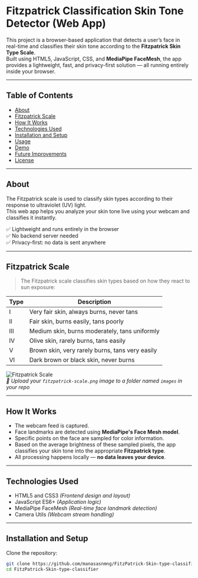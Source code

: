 # Fitzpatrick Classification Skin Tone Detector (Web App)

This project is a browser-based application that detects a user’s face in real-time and classifies their skin tone according to the **Fitzpatrick Skin Type Scale**.  
Built using HTML5, JavaScript, CSS, and **MediaPipe FaceMesh**, the app provides a lightweight, fast, and privacy-first solution — all running entirely inside your browser.

---

## **Table of Contents**
- [About](#about)
- [Fitzpatrick Scale](#fitzpatrick-scale)
- [How It Works](#how-it-works)
- [Technologies Used](#technologies-used)
- [Installation and Setup](#installation-and-setup)
- [Usage](#usage)
- [Demo](#demo)
- [Future Improvements](#future-improvements)
- [License](#license)

---

## **About**

The Fitzpatrick scale is used to classify skin types according to their response to ultraviolet (UV) light.  
This web app helps you analyze your skin tone live using your webcam and classifies it instantly.

✅ Lightweight and runs entirely in the browser  
✅ No backend server needed  
✅ Privacy-first: no data is sent anywhere  

---

## **Fitzpatrick Scale**

> The Fitzpatrick scale classifies skin types based on how they react to sun exposure:

| **Type** | **Description**                                      |
|---------|------------------------------------------------------|
| I       | Very fair skin, always burns, never tans             |
| II      | Fair skin, burns easily, tans poorly                 |
| III     | Medium skin, burns moderately, tans uniformly        |
| IV      | Olive skin, rarely burns, tans easily                |
| V       | Brown skin, very rarely burns, tans very easily      |
| VI      | Dark brown or black skin, never burns                |

![Fitzpatrick Scale](./images/fitzpatrick-scale.png)  
_📌 Upload your `fitzpatrick-scale.png` image to a folder named `images` in your repo_

---

## **How It Works**

- The webcam feed is captured.
- Face landmarks are detected using **MediaPipe's Face Mesh model**.
- Specific points on the face are sampled for color information.
- Based on the average brightness of these sampled pixels, the app classifies your skin tone into the appropriate **Fitzpatrick type**.
- All processing happens locally — **no data leaves your device**.

---

## **Technologies Used**

- HTML5 and CSS3 *(Frontend design and layout)*
- JavaScript ES6+ *(Application logic)*
- MediaPipe FaceMesh *(Real-time face landmark detection)*
- Camera Utils *(Webcam stream handling)*

---

## **Installation and Setup**

Clone the repository:

```bash
git clone https://github.com/manasasnmng/FitzPatrick-Skin-type-classifier.git
cd FitzPatrick-Skin-type-classifier
